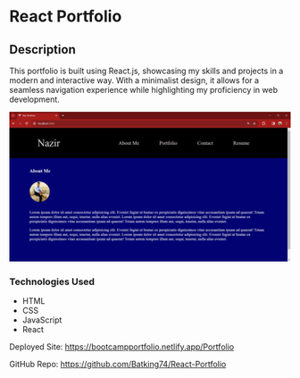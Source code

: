 # React Portfolio

## Description
This portfolio is built using React.js, showcasing my skills and projects in a modern and interactive way. With a minimalist design, it allows for a seamless navigation experience while highlighting my proficiency in web development.

![Image of Nazir's React Project](./src/Assets/images/Naz%20Portfolio%20-%202_22_2024.webp)


### Technologies Used
- HTML
- CSS
- JavaScript
- React

Deployed Site: https://bootcampportfolio.netlify.app/Portfolio

GitHub Repo: https://github.com/Batking74/React-Portfolio